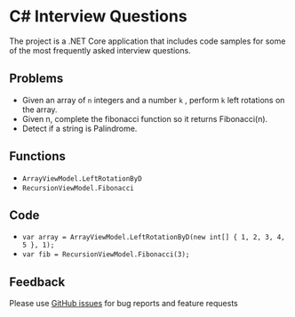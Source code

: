 
# C# Interview Questions #

The project is a .NET Core application that includes code samples for some of the most frequently asked interview questions.




## Problems ##



* Given an array of `n` integers and a number `k` , perform `k` left rotations on the array. 
* Given n, complete the fibonacci function so it returns Fibonacci(n).
* Detect if a string is Palindrome.



## Functions  ##


* `ArrayViewModel.LeftRotationByD`
* `RecursionViewModel.Fibonacci`




## Code ##

* `var array = ArrayViewModel.LeftRotationByD(new int[] { 1, 2, 3, 4, 5 }, 1);`
* `var fib = RecursionViewModel.Fibonacci(3);`




## Feedback ##

Please use [GitHub issues](https://github.com/jerrak0s/CsharpInterviewQuestions/issues) for bug reports and feature requests